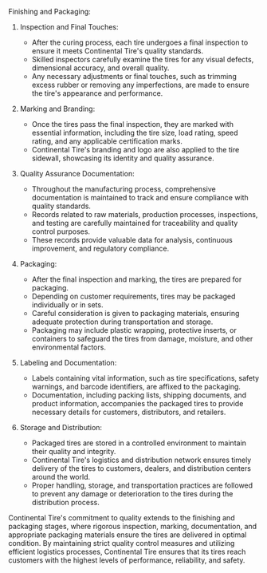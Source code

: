 Finishing and Packaging:
1. Inspection and Final Touches:
   - After the curing process, each tire undergoes a final inspection to ensure it meets Continental Tire's quality standards.
   - Skilled inspectors carefully examine the tires for any visual defects, dimensional accuracy, and overall quality.
   - Any necessary adjustments or final touches, such as trimming excess rubber or removing any imperfections, are made to ensure the tire's appearance and performance.

2. Marking and Branding:
   - Once the tires pass the final inspection, they are marked with essential information, including the tire size, load rating, speed rating, and any applicable certification marks.
   - Continental Tire's branding and logo are also applied to the tire sidewall, showcasing its identity and quality assurance.

3. Quality Assurance Documentation:
   - Throughout the manufacturing process, comprehensive documentation is maintained to track and ensure compliance with quality standards.
   - Records related to raw materials, production processes, inspections, and testing are carefully maintained for traceability and quality control purposes.
   - These records provide valuable data for analysis, continuous improvement, and regulatory compliance.

4. Packaging:
   - After the final inspection and marking, the tires are prepared for packaging.
   - Depending on customer requirements, tires may be packaged individually or in sets.
   - Careful consideration is given to packaging materials, ensuring adequate protection during transportation and storage.
   - Packaging may include plastic wrapping, protective inserts, or containers to safeguard the tires from damage, moisture, and other environmental factors.

5. Labeling and Documentation:
   - Labels containing vital information, such as tire specifications, safety warnings, and barcode identifiers, are affixed to the packaging.
   - Documentation, including packing lists, shipping documents, and product information, accompanies the packaged tires to provide necessary details for customers, distributors, and retailers.

6. Storage and Distribution:
   - Packaged tires are stored in a controlled environment to maintain their quality and integrity.
   - Continental Tire's logistics and distribution network ensures timely delivery of the tires to customers, dealers, and distribution centers around the world.
   - Proper handling, storage, and transportation practices are followed to prevent any damage or deterioration to the tires during the distribution process.

Continental Tire's commitment to quality extends to the finishing and packaging stages, where rigorous inspection, marking, documentation, and appropriate packaging materials ensure the tires are delivered in optimal condition. By maintaining strict quality control measures and utilizing efficient logistics processes, Continental Tire ensures that its tires reach customers with the highest levels of performance, reliability, and safety.
